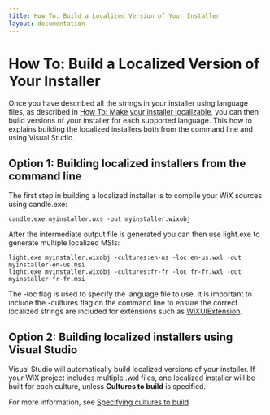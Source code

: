 ```yaml
---
title: How To: Build a Localized Version of Your Installer
layout: documentation
---
```

# How To: Build a Localized Version of Your Installer
Once you have described all the strings in your installer using language files, as described in [How To: Make your installer localizable](make_installer_localizable.html), you can then build versions of your installer for each supported language. This how to explains building the localized installers both from the command line and using Visual Studio.

## Option 1: Building localized installers from the command line
The first step in building a localized installer is to compile your WiX sources using candle.exe:

    candle.exe myinstaller.wxs -out myinstaller.wixobj

After the intermediate output file is generated you can then use light.exe to generate multiple localized MSIs:

    light.exe myinstaller.wixobj -cultures:en-us -loc en-us.wxl -out myinstaller-en-us.msi
    light.exe myinstaller.wixobj -cultures:fr-fr -loc fr-fr.wxl -out myinstaller-fr-fr.msi

The -loc flag is used to specify the language file to use. It is important to include the -cultures flag on the command line to ensure the correct localized strings are included for extensions such as [WiXUIExtension](../../wixui/WixUI_dialog_library.html).

## Option 2: Building localized installers using Visual Studio
Visual Studio will automatically build localized versions of your installer. If your WiX project includes multiple .wxl files, one localized installer will be built for each culture, unless **Cultures to build** is specified.

For more information, see [Specifying cultures to build](specifying_cultures_to_build.html)
